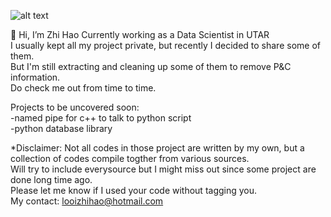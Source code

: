 ![alt text](https://img.freepik.com/free-vector/construction-with-black-yellow-stripes_1017-30755.jpg, "Title")



👋 Hi, I’m Zhi Hao
Currently working as a Data Scientist in UTAR 
<br />
I usually kept all my project private, but recently I decided to share some of them.<br />
But I'm still extracting and cleaning up some of them to remove P&C information. <br />
Do check me out from time to time.<br />


Projects to be uncovered soon:<br />
-named pipe for c++ to talk to python script <br />
-python database library <br />

*Disclaimer: Not all codes in those project are written by my own, but a collection of codes compile togther from various sources.<br />
Will try to include everysource but I might miss out since some project are done long time ago.<br />
Please let me know if I used your code without tagging you.<br />
My contact: looizhihao@hotmail.com<br />
<!---
looizhihao/looizhihao is a ✨ special ✨ repository because its `README.md` (this file) appears on your GitHub profile.
You can click the Preview link to take a look at your changes.
--->
